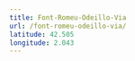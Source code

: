 ```yaml
---
title: Font-Romeu-Odeillo-Via
url: /font-romeu-odeillo-via/
latitude: 42.505
longitude: 2.043
---
```


